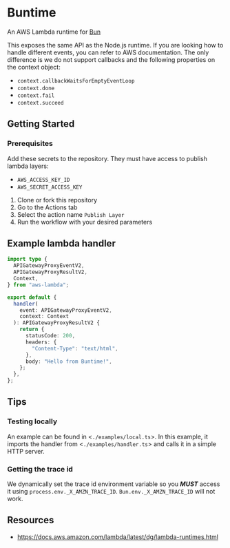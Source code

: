 # Buntime

An AWS Lambda runtime for [Bun](https://bun.sh/)

This exposes the same API as the Node.js runtime. If you are looking how to handle different events, you can refer to AWS documentation. The only difference is we do not support callbacks and the following properties on the context object:

- `context.callbackWaitsForEmptyEventLoop`
- `context.done`
- `context.fail`
- `context.succeed`

## Getting Started

### Prerequisites

Add these secrets to the repository. They must have access to publish lambda layers:

- `AWS_ACCESS_KEY_ID`
- `AWS_SECRET_ACCESS_KEY`

1. Clone or fork this repository
2. Go to the Actions tab
3. Select the action name `Publish Layer`
4. Run the workflow with your desired parameters

## Example lambda handler

```ts
import type {
  APIGatewayProxyEventV2,
  APIGatewayProxyResultV2,
  Context,
} from "aws-lambda";

export default {
  handler(
    event: APIGatewayProxyEventV2,
    context: Context
  ): APIGatewayProxyResultV2 {
    return {
      statusCode: 200,
      headers: {
        "Content-Type": "text/html",
      },
      body: "Hello from Buntime!",
    };
  },
};
```

## Tips

### Testing locally

An example can be found in <`./examples/local.ts`>. In this example, it imports the handler from <`./examples/handler.ts`> and calls it in a simple HTTP server.

### Getting the trace id

We dynamically set the trace id environment variable so you _**MUST**_ access it using `process.env._X_AMZN_TRACE_ID`. `Bun.env._X_AMZN_TRACE_ID` will not work.

## Resources

- <https://docs.aws.amazon.com/lambda/latest/dg/lambda-runtimes.html>
